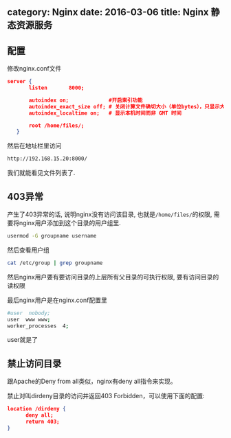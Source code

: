category: Nginx
date: 2016-03-06
title: Nginx 静态资源服务
---
## 配置
修改nginx.conf文件
```json
server {
       listen       8000;

       autoindex on;             #开启索引功能
       autoindex_exact_size off; # 关闭计算文件确切大小（单位bytes），只显示大概大小（单位kb、mb、gb）
       autoindex_localtime on;   # 显示本机时间而非 GMT 时间

       root /home/files/;
   }
```
然后在地址栏里访问
```bash
http://192.168.15.20:8000/
```
我们就能看见文件列表了.

## 403异常
产生了403异常的话, 说明nginx没有访问该目录, 也就是`/home/files/`的权限, 需要将nginx用户添加到这个目录的用户组里.
```bash
usermod -G groupname username
```
然后查看用户组
```bash
cat /etc/group | grep groupname
```
然后nginx用户要有要访问目录的上层所有父目录的可执行权限, 要有访问目录的读权限

最后nginx用户是在nginx.conf配置里
```bash
#user  nobody;
user  www www;
worker_processes  4;
```
user就是了

## 禁止访问目录
跟Apache的Deny from all类似，nginx有deny all指令来实现。

禁止对叫dirdeny目录的访问并返回403 Forbidden，可以使用下面的配置:
```json
location /dirdeny {
      deny all;
      return 403;
}
```